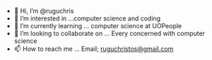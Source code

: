 - 👋 Hi, I’m @ruguchris
- 👀 I’m interested in ...computer science and coding
- 🌱 I’m currently learning ... computer science at UOPeople
- 💞️ I’m looking to collaborate on ... Every concerned with computer science
- 📫 How to reach me ... Email; ruguchristos@gmail.com

<!---
ruguchris/ruguchris is a ✨ special ✨ repository because its `README.md` (this file) appears on your GitHub profile.
You can click the Preview link to take a look at your changes.
--->
